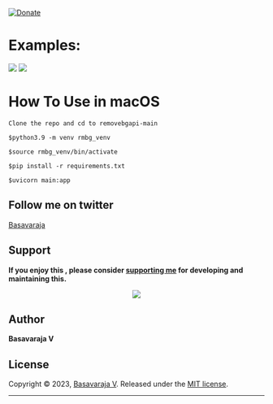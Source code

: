 [![Donate](https://img.shields.io/badge/Donate-PayPal-blue.svg)](https://www.paypal.me/rajdivya)

# Examples:
<img src="https://github.com/royaldevops/removebackground/blob/main/assets/0.png"/>

<img src="https://github.com/royaldevops/removebgapi/blob/main/4.png"/>

# How To Use in macOS 
```
Clone the repo and cd to removebgapi-main
```
```
$python3.9 -m venv rmbg_venv
```
```
$source rmbg_venv/bin/activate
```
```
$pip install -r requirements.txt
```
```
$uvicorn main:app
```

## Follow me on twitter
[Basavaraja](https://twitter.com/BasavarajaV2)

## Support

**If you enjoy this , please consider [supporting me](https://www.paypal.me/rajdivya/1500) for developing and maintaining this.**

<p align="center">
  <a href="https://www.paypal.me/rajdivya">
    <img src="https://www.paypalobjects.com/en_US/i/btn/btn_donate_LG.gif" />
  </a>
</p>

## Author

**Basavaraja V**
## License

Copyright © 2023, [Basavaraja V](https://github.com/royaldevops).
Released under the [MIT license](https://github.com/royaldevops/months-list/blob/master/LICENSE).
***
